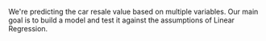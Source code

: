 We're predicting the car resale value based on multiple variables. Our main goal is to build a model and test it against the assumptions of Linear Regression.
